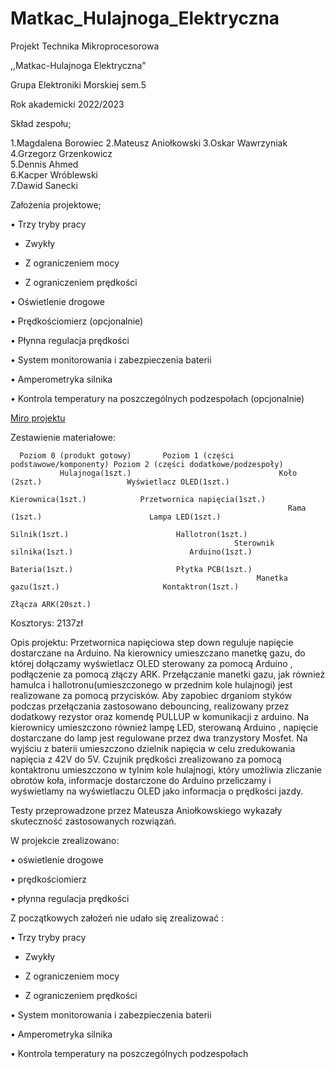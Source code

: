 # Matkac_Hulajnoga_Elektryczna
Projekt Technika Mikroprocesorowa

,,Matkac-Hulajnoga Elektryczna”

Grupa Elektroniki Morskiej sem.5

Rok akademicki 2022/2023

Skład zespołu;

1.Magdalena Borowiec
2.Mateusz Aniołkowski 
3.Oskar Wawrzyniak    
4.Grzegorz Grzenkowicz  
5.Dennis Ahmed         
6.Kacper Wróblewski    
7.Dawid Sanecki 


Założenia projektowe;

•	Trzy tryby pracy

-	Zwykły

-	Z ograniczeniem mocy

-	Z ograniczeniem prędkości

•	Oświetlenie drogowe

•	Prędkościomierz (opcjonalnie)

•	Płynna regulacja prędkości

•	System monitorowania i zabezpieczenia baterii

•	Amperometryka silnika

•	Kontrola temperatury na poszczególnych podzespołach (opcjonalnie)


<a href="https://miro.com/app/board/uXjVPJqmcqU=/">Miro projektu</a>

Zestawienie materiałowe:


      Poziom 0 (produkt gotowy)       Poziom 1 (części podstawowe/komponenty) Poziom 2 (części dodatkowe/podzespoły)          
               Hulajnoga(1szt.)	                                Koło (2szt.)	               Wyświetlacz OLED(1szt.)
	                                                         Kierownica(1szt.)	          Przetwornica napięcia(1szt.)
	                                                              Rama (1szt.)	                      Lampa LED(1szt.)
	                                                             Silnik(1szt.)	                      Hallotron(1szt.)
	                                                  Sterownik silnika(1szt.)	                        Arduino(1szt.)
	                                                            Bateria(1szt.)	                     Płytka PCB(1szt.)
	                                                       Manetka gazu(1szt.)	                     Kontaktron(1szt.)
		                                                                                            Złącza ARK(20szt.)


Kosztorys:
2137zł

Opis projektu:
Przetwornica napięciowa step down  reguluje napięcie dostarczane na Arduino.  Na  kierownicy umieszczano manetkę gazu, do  której dołączamy wyświetlacz OLED sterowany za pomocą Arduino  , podłączenie za pomocą złączy ARK. Przełączanie manetki gazu, jak również hamulca i hallotronu(umieszczonego w przednim kole hulajnogi) jest realizowane za pomocą przycisków. Aby zapobiec  drganiom styków podczas przełączania zastosowano debouncing, realizowany przez dodatkowy rezystor oraz komendę PULLUP w komunikacji z arduino. Na kierownicy umieszczono również lampę LED, sterowaną Arduino , napięcie dostarczane do lamp jest regulowane przez dwa tranzystory Mosfet. Na wyjściu z baterii umieszczono dzielnik napięcia w celu zredukowania napięcia  z 42V do 5V. Czujnik prędkości zrealizowano za pomocą kontaktronu umieszczono w tylnim kole hulajnogi, który umożliwia zliczanie obrotów koła, informacje dostarczone do Arduino przeliczamy i wyświetlamy na wyświetlaczu OLED jako informacja o prędkości  jazdy.

Testy przeprowadzone przez Mateusza Aniołkowskiego wykazały skuteczność zastosowanych rozwiązań.

W projekcie zrealizowano:

•	oświetlenie drogowe

•	prędkościomierz

•	płynna regulacja prędkości

Z początkowych założeń nie udało  się zrealizować :

•	Trzy tryby pracy

-	Zwykły

-	Z ograniczeniem mocy

-	Z ograniczeniem prędkości

•	System monitorowania i zabezpieczenia baterii

•	Amperometryka silnika

•	Kontrola temperatury na poszczególnych podzespołach 

